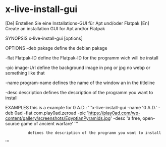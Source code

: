# x-live-install-gui
  [De] Erstellen Sie eine Installations-GUI für Apt und/oder Flatpak  [En] Create an installation GUI for Apt and/or Flatpak

SYNOPSIS
       x-live-install-gui [options]

OPTIONS
-deb pakage
define the debian pakage
    
-flat Flatpak-ID
define the Flatpak-ID for the programm wich will be install
    
-pic image-Url
define the background image in png or jpg no webp or  something like that

-name program-name
    defines the name of the window an in the titleline

-desc description
    defines the description of the programm you want to install


EXAMPLES
       this is a example for 0 A.D.:
'''x-live-install-gui -name '0 A.D.' -deb 0ad -flat com.play0ad.zeroad -pic 'https://play0ad.com/wp-content/gallery/screenshots/EgyptianPyramids.jpg' -desc 'a free, open-source game of ancient warfare'
'''



              defines the description of the programm you want to install
'''
